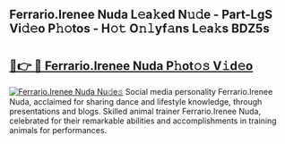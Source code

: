 ## Ferrario.Irenee Nuda L𝚎a𝚔ed N𝚞𝚍e - Part-LgS Vi𝚍𝚎o P𝚑𝚘tos - H𝚘𝚝 O𝚗𝚕yf𝚊ns L𝚎a𝚔s BDZ5s

# <h2><a href="http://kfadrc.oniu.top/?m=Ferrario.Irenee+Nuda">🔗👉 🔴 Ferrario.Irenee Nuda P𝚑ot𝚘𝚜 V𝚒d𝚎o</a></h2>

[![Ferrario.Irenee Nuda Nu𝚍e𝚜](https://i.imgur.com/0qMVB7G.gif)](http://kfadrc.oniu.top/?m=Ferrario.Irenee+Nuda)
Social media personality Ferrario.Irenee Nuda, acclaimed for sharing dance and lifestyle knowledge, through presentations and blogs. Skilled animal trainer Ferrario.Irenee Nuda, celebrated for their remarkable abilities and accomplishments in training animals for performances.  
